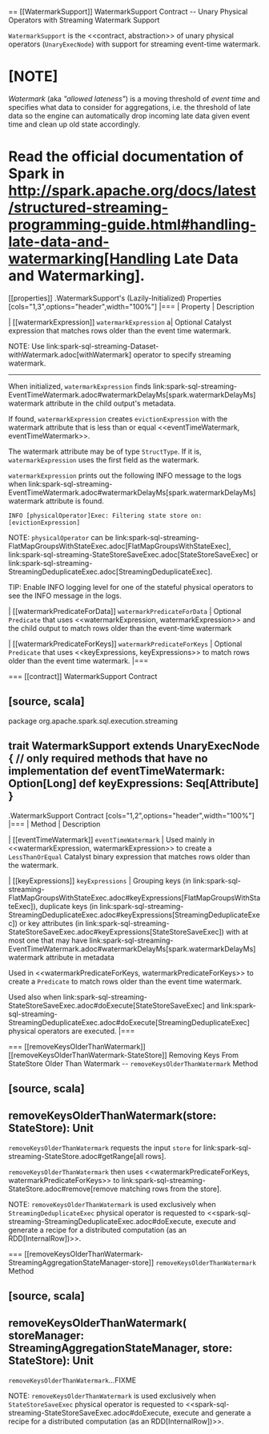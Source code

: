 == [[WatermarkSupport]] WatermarkSupport Contract -- Unary Physical Operators with Streaming Watermark Support

`WatermarkSupport` is the <<contract, abstraction>> of unary physical operators (`UnaryExecNode`) with support for streaming event-time watermark.

[NOTE]
====
*Watermark* (aka *"allowed lateness"*) is a moving threshold of *event time* and specifies what data to consider for aggregations, i.e. the threshold of late data so the engine can automatically drop incoming late data given event time and clean up old state accordingly.

Read the official documentation of Spark in http://spark.apache.org/docs/latest/structured-streaming-programming-guide.html#handling-late-data-and-watermarking[Handling Late Data and Watermarking].
====

[[properties]]
.WatermarkSupport's (Lazily-Initialized) Properties
[cols="1,3",options="header",width="100%"]
|===
| Property
| Description

| [[watermarkExpression]] `watermarkExpression`
a| Optional Catalyst expression that matches rows older than the event time watermark.

NOTE: Use link:spark-sql-streaming-Dataset-withWatermark.adoc[withWatermark] operator to specify streaming watermark.

---

When initialized, `watermarkExpression` finds link:spark-sql-streaming-EventTimeWatermark.adoc#watermarkDelayMs[spark.watermarkDelayMs] watermark attribute in the child output's metadata.

If found, `watermarkExpression` creates `evictionExpression` with the watermark attribute that is less than or equal <<eventTimeWatermark, eventTimeWatermark>>.

The watermark attribute may be of type `StructType`. If it is, `watermarkExpression` uses the first field as the watermark.

`watermarkExpression` prints out the following INFO message to the logs when link:spark-sql-streaming-EventTimeWatermark.adoc#watermarkDelayMs[spark.watermarkDelayMs] watermark attribute is found.

```
INFO [physicalOperator]Exec: Filtering state store on: [evictionExpression]
```

NOTE: `physicalOperator` can be link:spark-sql-streaming-FlatMapGroupsWithStateExec.adoc[FlatMapGroupsWithStateExec], link:spark-sql-streaming-StateStoreSaveExec.adoc[StateStoreSaveExec] or link:spark-sql-streaming-StreamingDeduplicateExec.adoc[StreamingDeduplicateExec].

TIP: Enable INFO logging level for one of the stateful physical operators to see the INFO message in the logs.

| [[watermarkPredicateForData]] `watermarkPredicateForData`
| Optional `Predicate` that uses <<watermarkExpression, watermarkExpression>> and the child output to match rows older than the event-time watermark

| [[watermarkPredicateForKeys]] `watermarkPredicateForKeys`
| Optional `Predicate` that uses <<keyExpressions, keyExpressions>> to match rows older than the event time watermark.
|===

=== [[contract]] WatermarkSupport Contract

[source, scala]
----
package org.apache.spark.sql.execution.streaming

trait WatermarkSupport extends UnaryExecNode {
  // only required methods that have no implementation
  def eventTimeWatermark: Option[Long]
  def keyExpressions: Seq[Attribute]
}
----

.WatermarkSupport Contract
[cols="1,2",options="header",width="100%"]
|===
| Method
| Description

| [[eventTimeWatermark]] `eventTimeWatermark`
| Used mainly in <<watermarkExpression, watermarkExpression>> to create a `LessThanOrEqual` Catalyst binary expression that matches rows older than the watermark.

| [[keyExpressions]] `keyExpressions`
| Grouping keys (in link:spark-sql-streaming-FlatMapGroupsWithStateExec.adoc#keyExpressions[FlatMapGroupsWithStateExec]), duplicate keys (in link:spark-sql-streaming-StreamingDeduplicateExec.adoc#keyExpressions[StreamingDeduplicateExec]) or key attributes (in link:spark-sql-streaming-StateStoreSaveExec.adoc#keyExpressions[StateStoreSaveExec]) with at most one that may have link:spark-sql-streaming-EventTimeWatermark.adoc#watermarkDelayMs[spark.watermarkDelayMs] watermark attribute in metadata

Used in <<watermarkPredicateForKeys, watermarkPredicateForKeys>> to create a `Predicate` to match rows older than the event time watermark.

Used also when link:spark-sql-streaming-StateStoreSaveExec.adoc#doExecute[StateStoreSaveExec] and link:spark-sql-streaming-StreamingDeduplicateExec.adoc#doExecute[StreamingDeduplicateExec] physical operators are executed.
|===

=== [[removeKeysOlderThanWatermark]][[removeKeysOlderThanWatermark-StateStore]] Removing Keys From StateStore Older Than Watermark -- `removeKeysOlderThanWatermark` Method

[source, scala]
----
removeKeysOlderThanWatermark(store: StateStore): Unit
----

`removeKeysOlderThanWatermark` requests the input `store` for link:spark-sql-streaming-StateStore.adoc#getRange[all rows].

`removeKeysOlderThanWatermark` then uses <<watermarkPredicateForKeys, watermarkPredicateForKeys>> to link:spark-sql-streaming-StateStore.adoc#remove[remove matching rows from the store].

NOTE: `removeKeysOlderThanWatermark` is used exclusively when `StreamingDeduplicateExec` physical operator is requested to <<spark-sql-streaming-StreamingDeduplicateExec.adoc#doExecute, execute and generate a recipe for a distributed computation (as an RDD[InternalRow])>>.

=== [[removeKeysOlderThanWatermark-StreamingAggregationStateManager-store]] `removeKeysOlderThanWatermark` Method

[source, scala]
----
removeKeysOlderThanWatermark(
  storeManager: StreamingAggregationStateManager,
  store: StateStore): Unit
----

`removeKeysOlderThanWatermark`...FIXME

NOTE: `removeKeysOlderThanWatermark` is used exclusively when `StateStoreSaveExec` physical operator is requested to <<spark-sql-streaming-StateStoreSaveExec.adoc#doExecute, execute and generate a recipe for a distributed computation (as an RDD[InternalRow])>>.
